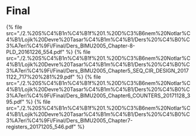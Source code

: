 # Final

<!--Index-->

{% file src="./2.%20S%C4%B1n%C4%B1f%201.%20D%C3%B6nem%20Notlar%C4%B1/Lojik%20Devre%20Tasar%C4%B1m%C4%B1/Ders%20%C4%B0%C3%A7eri%C4%9Fi/Final/Ders_BIMU2005_Chapter-8-PLD_20161226_554.pdf" %}
{% file src="./2.%20S%C4%B1n%C4%B1f%201.%20D%C3%B6nem%20Notlar%C4%B1/Lojik%20Devre%20Tasar%C4%B1m%C4%B1/Ders%20%C4%B0%C3%A7eri%C4%9Fi/Final/Ders_BIMU2005_Chapter5_SEQ_CIR_DESIGN_20171122_717%20%281%29.pdf" %}
{% file src="./2.%20S%C4%B1n%C4%B1f%201.%20D%C3%B6nem%20Notlar%C4%B1/Lojik%20Devre%20Tasar%C4%B1m%C4%B1/Ders%20%C4%B0%C3%A7eri%C4%9Fi/Final/Ders_BIMU2005_Chapter6_COUNTERS_20171128_395.pdf" %}
{% file src="./2.%20S%C4%B1n%C4%B1f%201.%20D%C3%B6nem%20Notlar%C4%B1/Lojik%20Devre%20Tasar%C4%B1m%C4%B1/Ders%20%C4%B0%C3%A7eri%C4%9Fi/Final/Ders_BIMU2005_Chapter7-registers_20171205_546.pdf" %}

<!--Index-->
